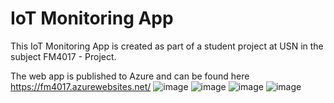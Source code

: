 # IoT Monitoring App
This IoT Monitoring App is created as part of a student project at USN in the subject FM4017 - Project. 

The web app is published to Azure and can be found here https://fm4017.azurewebsites.net/
![image](https://user-images.githubusercontent.com/103256074/203395414-41445f62-4ae0-4459-b164-1314aeb54bf9.png)
![image](https://user-images.githubusercontent.com/103256074/203401184-adbcc9d1-3a2e-430d-b16b-53cb08901bd9.png)
![image](https://user-images.githubusercontent.com/103256074/204104945-9138beb1-7503-4cf0-8457-c56ce25c4db0.png)
![image](https://user-images.githubusercontent.com/103256074/205999754-b1635bbd-6f2f-4680-8762-fe1fd1d5768c.png)

